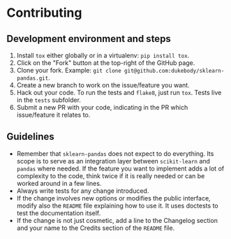 # Contributing

## Development environment and steps

1. Install `tox` either globally or in a virtualenv: `pip install tox`.
2. Click on the "Fork" button at the top-right of the GitHub page.
3. Clone your fork. Example: `git clone git@github.com:dukebody/sklearn-pandas.git`.
4. Create a new branch to work on the issue/feature you want.
5. Hack out your code. To run the tests and `flake8`, just run `tox`. Tests live in the `tests` subfolder.
6. Submit a new PR with your code, indicating in the PR which issue/feature it relates to.


## Guidelines

- Remember that `sklearn-pandas` does not expect to do everything. Its scope is to serve as an integration layer between `scikit-learn` and `pandas` where needed. If the feature you want to implement adds a lot of complexity to the code, think twice if it is really needed or can be worked around in a few lines.
- Always write tests for any change introduced.
- If the change involves new options or modifies the public interface, modify also the `README` file explaining how to use it. It uses doctests to test the documentation itself.
- If the change is not just cosmetic, add a line to the Changelog section and your name to the Credits section of the `README` file.

